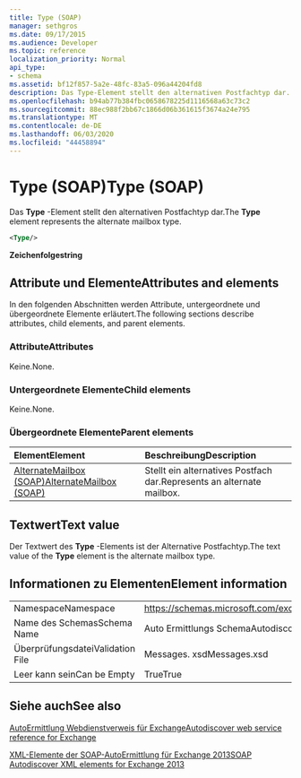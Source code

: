 ```yaml
---
title: Type (SOAP)
manager: sethgros
ms.date: 09/17/2015
ms.audience: Developer
ms.topic: reference
localization_priority: Normal
api_type:
- schema
ms.assetid: bf12f857-5a2e-48fc-83a5-096a44204fd8
description: Das Type-Element stellt den alternativen Postfachtyp dar.
ms.openlocfilehash: b94ab77b384fbc0658678225d1116568a63c73c2
ms.sourcegitcommit: 88ec988f2bb67c1866d06b361615f3674a24e795
ms.translationtype: MT
ms.contentlocale: de-DE
ms.lasthandoff: 06/03/2020
ms.locfileid: "44458894"
---
```

# <a name="type-soap"></a><span data-ttu-id="95277-103">Type (SOAP)</span><span class="sxs-lookup"><span data-stu-id="95277-103">Type (SOAP)</span></span>

<span data-ttu-id="95277-104">Das **Type** -Element stellt den alternativen Postfachtyp dar.</span><span class="sxs-lookup"><span data-stu-id="95277-104">The **Type** element represents the alternate mailbox type.</span></span> 
  
```XML
<Type/>
```

 <span data-ttu-id="95277-105">**Zeichenfolge**</span><span class="sxs-lookup"><span data-stu-id="95277-105">**string**</span></span>
## <a name="attributes-and-elements"></a><span data-ttu-id="95277-106">Attribute und Elemente</span><span class="sxs-lookup"><span data-stu-id="95277-106">Attributes and elements</span></span>

<span data-ttu-id="95277-107">In den folgenden Abschnitten werden Attribute, untergeordnete und übergeordnete Elemente erläutert.</span><span class="sxs-lookup"><span data-stu-id="95277-107">The following sections describe attributes, child elements, and parent elements.</span></span>
  
### <a name="attributes"></a><span data-ttu-id="95277-108">Attribute</span><span class="sxs-lookup"><span data-stu-id="95277-108">Attributes</span></span>

<span data-ttu-id="95277-109">Keine.</span><span class="sxs-lookup"><span data-stu-id="95277-109">None.</span></span>
  
### <a name="child-elements"></a><span data-ttu-id="95277-110">Untergeordnete Elemente</span><span class="sxs-lookup"><span data-stu-id="95277-110">Child elements</span></span>

<span data-ttu-id="95277-111">Keine.</span><span class="sxs-lookup"><span data-stu-id="95277-111">None.</span></span>
  
### <a name="parent-elements"></a><span data-ttu-id="95277-112">Übergeordnete Elemente</span><span class="sxs-lookup"><span data-stu-id="95277-112">Parent elements</span></span>

|<span data-ttu-id="95277-113">**Element**</span><span class="sxs-lookup"><span data-stu-id="95277-113">**Element**</span></span>|<span data-ttu-id="95277-114">**Beschreibung**</span><span class="sxs-lookup"><span data-stu-id="95277-114">**Description**</span></span>|
|:-----|:-----|
|[<span data-ttu-id="95277-115">AlternateMailbox (SOAP)</span><span class="sxs-lookup"><span data-stu-id="95277-115">AlternateMailbox (SOAP)</span></span>](alternatemailbox-soap.md) <br/> |<span data-ttu-id="95277-116">Stellt ein alternatives Postfach dar.</span><span class="sxs-lookup"><span data-stu-id="95277-116">Represents an alternate mailbox.</span></span>  <br/> |
   
## <a name="text-value"></a><span data-ttu-id="95277-117">Textwert</span><span class="sxs-lookup"><span data-stu-id="95277-117">Text value</span></span>

<span data-ttu-id="95277-118">Der Textwert des **Type** -Elements ist der Alternative Postfachtyp.</span><span class="sxs-lookup"><span data-stu-id="95277-118">The text value of the **Type** element is the alternate mailbox type.</span></span> 
  
## <a name="element-information"></a><span data-ttu-id="95277-119">Informationen zu Elementen</span><span class="sxs-lookup"><span data-stu-id="95277-119">Element information</span></span>

|||
|:-----|:-----|
|<span data-ttu-id="95277-120">Namespace</span><span class="sxs-lookup"><span data-stu-id="95277-120">Namespace</span></span>  <br/> |https://schemas.microsoft.com/exchange/2010/Autodiscover  <br/> |
|<span data-ttu-id="95277-121">Name des Schemas</span><span class="sxs-lookup"><span data-stu-id="95277-121">Schema Name</span></span>  <br/> |<span data-ttu-id="95277-122">Auto Ermittlungs Schema</span><span class="sxs-lookup"><span data-stu-id="95277-122">Autodiscover schema</span></span>  <br/> |
|<span data-ttu-id="95277-123">Überprüfungsdatei</span><span class="sxs-lookup"><span data-stu-id="95277-123">Validation File</span></span>  <br/> |<span data-ttu-id="95277-124">Messages. xsd</span><span class="sxs-lookup"><span data-stu-id="95277-124">Messages.xsd</span></span>  <br/> |
|<span data-ttu-id="95277-125">Leer kann sein</span><span class="sxs-lookup"><span data-stu-id="95277-125">Can be Empty</span></span>  <br/> |<span data-ttu-id="95277-126">True</span><span class="sxs-lookup"><span data-stu-id="95277-126">True</span></span>  <br/> |
   
## <a name="see-also"></a><span data-ttu-id="95277-127">Siehe auch</span><span class="sxs-lookup"><span data-stu-id="95277-127">See also</span></span>



[<span data-ttu-id="95277-128">AutoErmittlung Webdienstverweis für Exchange</span><span class="sxs-lookup"><span data-stu-id="95277-128">Autodiscover web service reference for Exchange</span></span>](autodiscover-web-service-reference-for-exchange.md)
  
[<span data-ttu-id="95277-129">XML-Elemente der SOAP-AutoErmittlung für Exchange 2013</span><span class="sxs-lookup"><span data-stu-id="95277-129">SOAP Autodiscover XML elements for Exchange 2013</span></span>](soap-autodiscover-xml-elements-for-exchange-2013.md)

